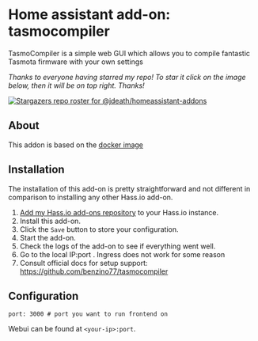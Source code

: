 # Home assistant add-on: tasmocompiler
 TasmoCompiler is a simple web GUI which allows you to compile fantastic Tasmota firmware with your own settings
 
_Thanks to everyone having starred my repo! To star it click on the image below, then it will be on top right. Thanks!_

[![Stargazers repo roster for @jdeath/homeassistant-addons](https://reporoster.com/stars/jdeath/homeassistant-addons)](https://github.com/jdeath/homeassistant-addons/stargazers)

## About

This addon is based on the [docker image](https://hub.docker.com/r/benzino77/tasmocompiler) 

## Installation

The installation of this add-on is pretty straightforward and not different in
comparison to installing any other Hass.io add-on.

1. [Add my Hass.io add-ons repository][repository] to your Hass.io instance.
1. Install this add-on.
1. Click the `Save` button to store your configuration.
1. Start the add-on.
1. Check the logs of the add-on to see if everything went well.
1. Go to the local IP:port . Ingress does not work for some reason
1. Consult official docs for setup support: https://github.com/benzino77/tasmocompiler
## Configuration

```
port: 3000 # port you want to run frontend on
```

Webui can be found at `<your-ip>:port`.

[repository]: https://github.com/jdeath/homeassistant-addons
